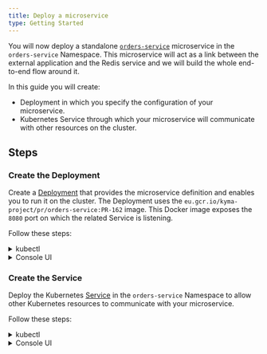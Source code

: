 ```yaml
---
title: Deploy a microservice
type: Getting Started
---
```


You will now deploy a standalone [`orders-service`](https://github.com/kyma-project/examples/blob/main/orders-service/README.md) microservice in the `orders-service` Namespace. This microservice will act as a link between the external application and the Redis service and we will build the whole end-to-end flow around it.

In this guide you will create:

- Deployment in which you specify the configuration of your microservice.
- Kubernetes Service through which your microservice will communicate with other resources on the cluster.

## Steps

### Create the Deployment

Create a [Deployment](https://kubernetes.io/docs/concepts/workloads/controllers/deployment/) that provides the microservice definition and enables you to run it on the cluster. The Deployment uses the `eu.gcr.io/kyma-project/pr/orders-service:PR-162` image. This Docker image exposes the `8080` port on which the related Service is listening.

Follow these steps:

<div tabs name="steps" group="deploy-microservice">
  <details>
  <summary label="kubectl">
  kubectl
  </summary>

1. Apply the microservice definition to the `orders-service` Namespace on your cluster:

```bash
kubectl apply -f https://raw.githubusercontent.com/kyma-project/examples/main/orders-service/deployment/orders-service-deployment.yaml
```

2. Check that the Deployment was created. The correct Deployment status sets **readyReplicas** to `1`:

```bash
kubectl get deployment orders-service -n orders-service -o=jsonpath="{.status.readyReplicas}"
```

</details>
<details>
<summary label="console-ui">
Console UI
</summary>

1. On your machine, create `orders-service-deployment.yaml` containing [this Deployment definition](https://raw.githubusercontent.com/kyma-project/examples/main/orders-service/deployment/orders-service-deployment.yaml).
2. Back in the Console UI, go to the `orders-service` Namespace overview and select **Deploy new workload** > **Upload YAML**.
3. Browse the `orders-service-deployment.yaml` file and select **Deploy** to confirm the changes.
4. Go to **Workloads** > **Deployments** to make sure the status of `orders-service` is `RUNNING`.

</details>
</div>

### Create the Service

Deploy the Kubernetes [Service](https://kubernetes.io/docs/concepts/services-networking/service/) in the `orders-service` Namespace to allow other Kubernetes resources to communicate with your microservice.

Follow these steps:

<div tabs name="steps" group="deploy-microservice">
  <details>
  <summary label="kubectl">
  kubectl
  </summary>

Apply the Kubernetes Service to the `orders-service` Namespace on your cluster:

```bash
kubectl apply -f https://raw.githubusercontent.com/kyma-project/examples/main/orders-service/deployment/orders-service-service.yaml
```

  </details>
  <details>
  <summary label="console-ui">
  Console UI
  </summary>

1. On your machine, create `orders-service-service.yaml` containing [this Service definition](https://raw.githubusercontent.com/kyma-project/examples/main/orders-service/deployment/orders-service-service.yaml).
2. Back in the Console UI, go to the `orders-service` Namespace overview and select **Deploy new workload** > **Upload YAML**.
3. Browse the `orders-service-service.yaml` file and select **Deploy** to confirm the changes.
4. Go to **Discovery and Network** > **Services** to make sure the status of `orders-service` is `RUNNING`.

  </details>
  </div>
